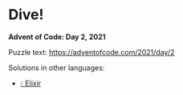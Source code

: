 # Dive!

**Advent of Code: Day 2, 2021**

Puzzle text: <https://adventofcode.com/2021/day/2>

Solutions in other languages:

- [💧 Elixir](../../../elixir/lib/2021/02_dive)
